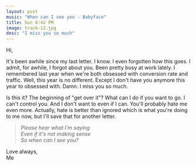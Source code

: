 ```yaml
---
layout: post
music: "When can I see you - Babyface"
title: Sun 8:42 PM
image: track-12.jpg
desc: "I miss you so much"
---
```


Hi,

It's been awhile since my last letter. I know. I even forgotten how this goes. I admit, for awhile, I forgot about you. Been pretty busy at work lately. I remembered last year when we're both obsessed with conversion rate and traffic. Well, this year is no different. Except I don't have you anymore this year to obsessed with. Damn. I miss you so much.

Is this it? The beginning of "get over it"? What can I do if you want to go. I can't control you. And I don't want to even if I can. You'll probably hate me even more. Actually, hate is better than ignored which is what you're doing to me now, but I'll save that for another letter.

> *Please hear what I'm saying*    
> *Even if it's not making sense*    
> *So when can I see you?*

Love always,    
Me
